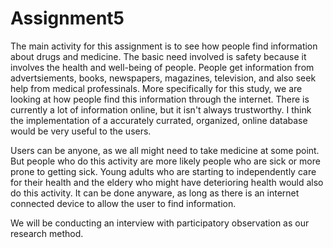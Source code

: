 # Assignment5

The main activity for this assignment is to see how people find information about drugs and medicine. The basic need involved is safety because it involves the health and well-being of people. People get information from advertsiements, books, newspapers, magazines, television, and also seek help from medical professinals. More specifically for this study, we are looking at how people find this information through the internet. There is currently a lot of information online, but it isn't always trustworthy. I think the implementation of a accurately currated, organized, online database would be very useful to the users.

Users can be anyone, as we all might need to take medicine at some point. But people who do this activity are more likely people who are sick or more prone to getting sick. Young adults who are starting to independently care for their health and the eldery who might have deterioring health would also do this activity. It can be done anyware, as long as there is an internet connected device to allow the user to find information.

We will be conducting an interview with participatory observation as our research method.
